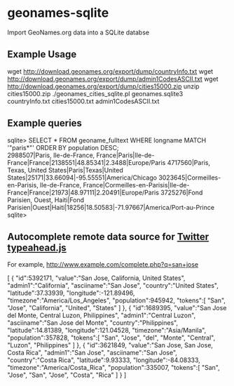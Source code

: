 geonames-sqlite
===============

Import GeoNames.org data into a SQLite databse

## Example Usage

   wget http://download.geonames.org/export/dump/countryInfo.txt
   wget http://download.geonames.org/export/dump/admin1CodesASCII.txt
   wget http://download.geonames.org/export/dump/cities15000.zip
   unzip cities15000.zip
   ./geonames_cities_sqlite.pl geonames.sqlite3 \
	countryInfo.txt cities15000.txt admin1CodesASCII.txt

## Example queries

   sqlite> SELECT * FROM geoname_fulltext WHERE longname MATCH '"paris*"' ORDER BY population DESC;   
   2988507|Paris, Ile-de-France, France|Paris|Ile-de-France|France|2138551|48.85341|2.3488|Europe/Paris
   4717560|Paris, Texas, United States|Paris|Texas|United States|25171|33.66094|-95.55551|America/Chicago
   3023645|Cormeilles-en-Parisis, Ile-de-France, France|Cormeilles-en-Parisis|Ile-de-France|France|21973|48.97111|2.20491|Europe/Paris
   3725276|Fond Parisien, Ouest, Haiti|Fond Parisien|Ouest|Haiti|18256|18.50583|-71.97667|America/Port-au-Prince
   sqlite> 

## Autocomplete remote data source for [Twitter typeahead.js](http://twitter.github.io/typeahead.js/)

For example, http://www.example.com/complete.php?q=san+jose

   [
      {
         "id":5392171,
         "value":"San Jose, California, United States",
         "admin1":"California",
         "asciiname":"San Jose",
         "country":"United States",
         "latitude":37.33939,
         "longitude":-121.89496,
         "timezone":"America\/Los_Angeles",
         "population":945942,
         "tokens":[
            "San",
            "Jose",
            "California",
            "United",
            "States"
         ]
      },
      {
         "id":1689395,
         "value":"San Jose del Monte, Central Luzon, Philippines",
         "admin1":"Central Luzon",
         "asciiname":"San Jose del Monte",
         "country":"Philippines",
         "latitude":14.81389,
         "longitude":121.04528,
         "timezone":"Asia\/Manila",
         "population":357828,
         "tokens":[
            "San",
            "Jose",
            "del",
            "Monte",
            "Central",
            "Luzon",
            "Philippines"
         ]
      },
      {
         "id":3621849,
         "value":"San Jose, San Jose, Costa Rica",
         "admin1":"San Jose",
         "asciiname":"San Jose",
         "country":"Costa Rica",
         "latitude":9.93333,
         "longitude":-84.08333,
         "timezone":"America\/Costa_Rica",
         "population":335007,
         "tokens":[
            "San",
            "Jose",
            "San",
            "Jose",
            "Costa",
            "Rica"
         ]
      }
   ]
